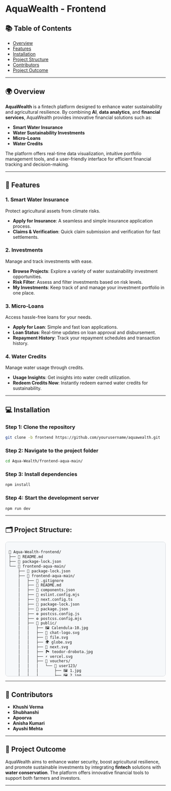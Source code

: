 
# AquaWealth - Frontend

## 📚 Table of Contents
- [Overview](#overview)
- [Features](#features)
- [Installation](#installation)
- [Project Structure](#project-structure)
- [Contributors](#contributors)
- [Project Outcome](#project-outcome)

---

## 🌍 Overview
**AquaWealth** is a fintech platform designed to enhance water sustainability and agricultural resilience. By combining **AI**, **data analytics**, and **financial services**, AquaWealth provides innovative financial solutions such as:
- **Smart Water Insurance**
- **Water Sustainability Investments**
- **Micro-Loans**
- **Water Credits**

The platform offers real-time data visualization, intuitive portfolio management tools, and a user-friendly interface for efficient financial tracking and decision-making.

---

## 🔑 Features

### 1. **Smart Water Insurance**
Protect agricultural assets from climate risks.
- **Apply for Insurance**: A seamless and simple insurance application process.
- **Claims & Verification**: Quick claim submission and verification for fast settlements.

### 2. **Investments**
Manage and track investments with ease.
- **Browse Projects**: Explore a variety of water sustainability investment opportunities.
- **Risk Filter**: Assess and filter investments based on risk levels.
- **My Investments**: Keep track of and manage your investment portfolio in one place.

### 3. **Micro-Loans**
Access hassle-free loans for your needs.
- **Apply for Loan**: Simple and fast loan applications.
- **Loan Status**: Real-time updates on loan approval and disbursement.
- **Repayment History**: Track your repayment schedules and transaction history.

### 4. **Water Credits**
Manage water usage through credits.
- **Usage Insights**: Get insights into water credit utilization.
- **Redeem Credits Now**: Instantly redeem earned water credits for sustainability.

---

## 💻 Installation

### Step 1: Clone the repository
```bash
git clone -b frontend https://github.com/yourusername/aquawealth.git
```

### Step 2: Navigate to the project folder
```bash
cd Aqua-Wealth/frontend-aqua-main/
```

### Step 3: Install dependencies
```bash
npm install
```

### Step 4: Start the development server
```bash
npm run dev
```

---

## 🗂️ Project Structure:




<div style="max-height: 400px; overflow-y: auto; border: 1px solid #d1d5da; padding: 10px; border-radius: 8px; background: #f6f8fa; white-space: nowrap;">




```bash
📂 Aqua-Wealth-frontend/
├── 📄 README.md
├── 📄 package-lock.json
└── 📂 frontend-aqua-main/
    ├── 📄 package-lock.json
    ├── 📂 frontend-aqua-main/
    │   ├── 📄 .gitignore
    │   ├── 📄 README.md
    │   ├── 📄 components.json
    │   ├── 📄 eslint.config.mjs
    │   ├── 📄 next.config.ts
    │   ├── 📄 package-lock.json
    │   ├── 📄 package.json
    │   ├── ⚙️ postcss.config.js
    │   ├── ⚙️ postcss.config.mjs
    │   ├── 📂 public/
    │   │   ├── 🖼️ Calendula-10.jpg
    │   │   ├── 🎨 chat-logo.svg
    │   │   ├── 📜 file.svg
    │   │   ├── 🌍 globe.svg
    │   │   ├── 🔄 next.svg
    │   │   ├── 🏞️ teodor-drobota.jpg
    │   │   ├── ⚡ vercel.svg
    │   │   ├── 📂 vouchers/
    │   │   │   └── 👤 user123/
    │   │   │       ├── 🖼️ 1.jpg
    │   │   │       ├── 🖼️ 2.jpg
    │   │   │       └── 🖼️ 3.png
    │   │   ├── 🌊 water-texture.png
    │   │   ├── 🖼️ window.svg
    │   │   └── 🏞️ zeynep-sumer.jpg
    │   ├── 📂 src/
    │   │   ├── 📂 Context/
    │   │   │   └── 📄 UserContext.tsx
    │   │   ├── 📂 app/
    │   │   │   ├── 📂 api/
    │   │   │   │   ├── 🧠 gemini/
    │   │   │   │   │   └── 🔄 route.ts
    │   │   │   │   └── 💳 vouchers/
    │   │   │   │       └── 👤 [userId]/
    │   │   │   │           └── 🔄 route.ts
    │   │   │   ├── 🛡️ apply-for-insurance/
    │   │   │   │   ├── 📝 form/
    │   │   │   │   │   └── 📄 page.tsx
    │   │   │   │   ├── 📄 page.tsx
    │   │   │   │   └── ✅ success/
    │   │   │   │       └── 📄 page.tsx
    │   │   │   ├── 📜 layout.tsx
    │   │   │   ├── 📊 dashboard/
    │   │   │   │   └── 📄 page.tsx
    │   │   │   ├── 🔐 login/
    │   │   │   │   └── 📄 page.tsx
    │   │   │   ├── 💰 investments/
    │   │   │   │   ├── 🔎 browse-projects/
    │   │   │   │   │   └── 📄 page.tsx
    │   │   │   │   ├── 💰 my-investments/
    │   │   │   │   │   ├── 📊 graph.tsx
    │   │   │   │   │   ├── 📄 page.tsx
    │   │   │   │   │   └── 📋 table.tsx
    │   │   │   │   ├── 📉 risk-filter/
    │   │   │   │   │   └── 📄 page.tsx
    │   │   ├── 📂 components/
    │   │   │   ├── 🛠️ AuthForm.tsx
    │   │   │   ├── 🤖 ChatbotWidget.tsx
    │   │   │   ├── 💳 LoanApplication.tsx
    │   │   │   ├── 💰 LoanPayment.tsx
    │   │   │   ├── 📄 LoginForm.tsx
    │   │   │   ├── 📊 investment-card.tsx
    │   │   │   ├── 📰 market-insights-placeholder.tsx
    │   │   │   ├── 📂 ui/
    │   │   │   │   ├── 🎨 FlipCard.module.css
    │   │   │   │   ├── 🔄 FlipCard.tsx
    │   │   │   │   ├── 🔘 button.tsx
    │   │   │   │   ├── 📄 card.tsx
    │   │   │   │   ├── 📋 table.tsx
    │   │   │   │   └── 📜 tabs.tsx
    │   │   ├── 📂 services/
    │   │   │   └── 🤖 geminiService.ts
    │   │   ├── 📂 utils/
    │   │   │   └── 🔐 auth.ts
    │   │   ├── 📂 styles/
    │   │   │   └── 🎨 globals.css
    │   │   ├── 📄 tailwind.config.js
    │   │   ├── 📄 tailwind.config.ts
    │   │   └── 📄 tsconfig.json
```

</div>





---

## 👥 Contributors
- **Khushi Verma**
- **Shubhanshi** 
- **Apoorva**
- **Anisha Kumari**
- **Ayushi Mehta**

---

## 🌱 Project Outcome
AquaWealth aims to enhance water security, boost agricultural resilience, and promote sustainable investments by integrating **fintech** solutions with **water conservation**. The platform offers innovative financial tools to support both farmers and investors.

---
